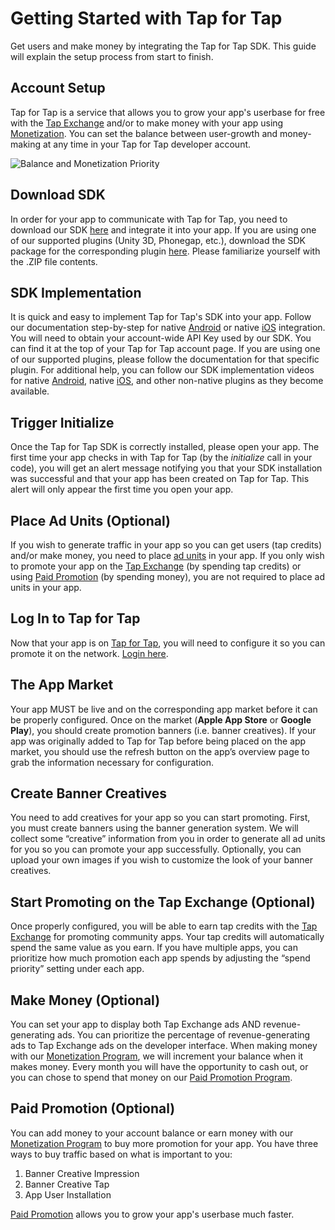 # Getting Started with Tap for Tap #

Get users and make money by integrating the Tap for Tap SDK.  This guide will explain the setup process from start to finish.

##  Account Setup

Tap for Tap is a service that allows you to grow your app's userbase for free with the [Tap Exchange](TapExchange) and/or to make money with your app using [Monetization](Monetization). You can set the balance between user-growth and money-making at any time in your Tap for Tap developer account.

![Balance and Monetization Priority](https://raw.github.com/tapfortap/Documentation/master/images/slider-balance.png)

##  Download SDK

In order for your app to communicate with Tap for Tap, you need to download our SDK [here](https://github.com/tapfortap/Documentation/raw/master/downloads/TapForTap-SDK.zip) and integrate it into your app.  If you are using one of our supported plugins (Unity 3D, Phonegap, etc.), download the SDK package for the corresponding plugin [here](). Please familiarize yourself with the .ZIP file contents.

##  SDK Implementation

It is quick and easy to implement Tap for Tap's SDK into your app. Follow our documentation step-by-step for native [Android](Android) or native [iOS](iOS) integration. You will need to obtain your account-wide API Key used by our SDK. You can find it at the top of your Tap for Tap account page. If you are using one of our supported plugins, please follow the documentation for that specific plugin. For additional help, you can follow our SDK implementation videos for native [Android](http://www.youtube.com/watch?v=xDj16PJ5WQk&hd=1), native [iOS](http://www.youtube.com/watch?v=LS7DEvITf7Y&hd=1), and other non-native plugins as they become available.

##  Trigger Initialize

Once the Tap for Tap SDK is correctly installed, please open your app. The first time your app checks in with Tap for Tap (by the *initialize* call in your code), you will get an alert message notifying you that your SDK installation was successful and that your app has been created on Tap for Tap. This alert will only appear the first time you open your app.

##  Place Ad Units (Optional)

If you wish to generate traffic in your app so you can get users (tap credits) and/or make money, you need to place [ad units](AdUnits) in your app. If you only wish to promote your app on the [Tap Exchange](TapExchange) (by spending tap credits) or using [Paid Promotion](PaidPromotion) (by spending money), you are not required to place ad units in your app.

##  Log In to Tap for Tap

Now that your app is on [Tap for Tap](http://tapfortap.com), you will need to configure it so you can promote it on the network. [Login here](http://tapfortap.com/login).

##  The App Market

Your app MUST be live and on the corresponding app market before it can be properly configured. Once on the market (**Apple App Store** or **Google Play**), you should create promotion banners (i.e. banner creatives). If your app was originally added to Tap for Tap before being placed on the app market, you should use the refresh button on the app’s overview page to grab the information necessary for configuration.

##  Create Banner Creatives

You need to add creatives for your app so you can start promoting. First, you must create banners using the banner generation system. We will collect some “creative” information from you in order to generate all ad units for you so you can promote your app successfully. Optionally, you can upload your own images if you wish to customize the look of your banner creatives.

##  Start Promoting on the Tap Exchange (Optional)

Once properly configured, you will be able to earn tap credits with the [Tap Exchange](TapExchange) for promoting community apps.  Your tap credits will automatically spend the same value as you earn.  If you have multiple apps, you can prioritize how much promotion each app spends by adjusting the “spend priority” setting under each app.

##  Make Money (Optional)

You can set your app to display both Tap Exchange ads AND revenue-generating ads.  You can prioritize the percentage of revenue-generating ads to Tap Exchange ads on the developer interface. When making money with our [Monetization Program](Monetization), we will increment your balance when it makes money. Every month you will have the opportunity to cash out, or you can chose to spend that money on our [Paid Promotion Program](PaidPromotion).

##  Paid Promotion (Optional)

You can add money to your account balance or earn money with our [Monetization Program](Monetization) to buy more promotion for your app.  You have three ways to buy traffic based on what is important to you:

1. Banner Creative Impression
2. Banner Creative Tap
3. App User Installation

[Paid Promotion](PaidPromotion) allows you to grow your app's userbase much faster.

